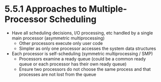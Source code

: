 # 5.5.1 Approaches to Multiple-Processor Scheduling

* Have all scheduling decisions, I/O processing, etc handled by a single main processor (asymmetric multiprocessing)
  * Other processors execute only user code
  * Simpler as only one processor accesses the system data structures
* Each processor is self-scheduling (symmetric multiprocessing / SMP)
  * Processors examine a ready queue (could be a common ready queue or each processor has their own ready queue)
  * Ensure two processors do not choose the same process and that processes are not lost from the queue
